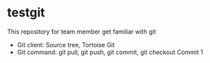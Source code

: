 # testgit
This repository for team member get familiar with git
- Git client: Source tree, Tortoise Git
- Git command: git pull, git push, git commit, git checkout
Commit 1